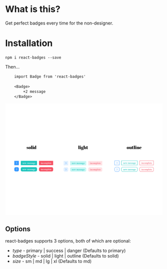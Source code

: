 # What is this?

Get perfect badges every time for the non-designer.

# Installation

`npm i react-badges --save`

Then...

```
    import Badge from 'react-badges'

    <Badge>
        +2 message
    </Badge>
```

![alt text](https://github.com/dincercanpunar/react-badges/blob/master/src/react-badges.png?raw=true)

## Options

react-badges supports 3 options, both of which are optional:

* *type* - primary | success | danger (Defaults to primary)
* *badgeStyle* - solid | light | outline (Defaults to solid)
* *size* - sm | md | lg | xl (Defaults to md)